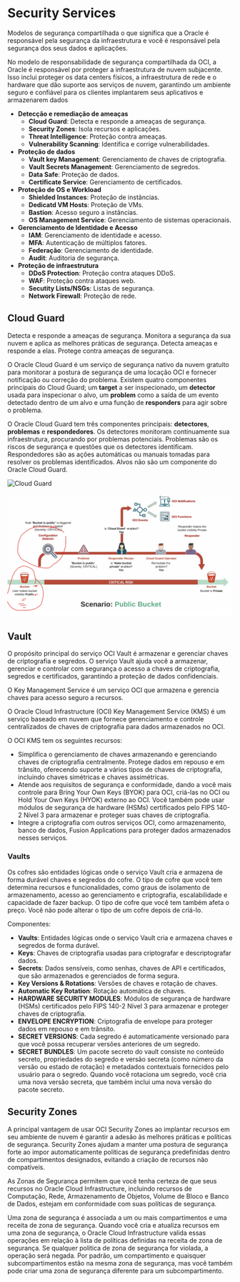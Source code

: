 # Security Services

Modelos de segurança compartilhada o que significa que a Oracle é responsável pela segurança da infraestrutura e você é responsável pela segurança dos seus dados e aplicações.

No modelo de responsabilidade de segurança compartilhada da OCI, a Oracle é responsável por proteger a infraestrutura de nuvem subjacente. Isso inclui proteger os data centers físicos, a infraestrutura de rede e o hardware que dão suporte aos serviços de nuvem, garantindo um ambiente seguro e confiável para os clientes implantarem seus aplicativos e armazenarem dados

- **Detecção e remediação de ameaças**
  - **Cloud Guard**: Detecta e responde a ameaças de segurança.
  - **Security Zones**: Isola recursos e aplicações.
  - **Threat Intelligence**: Proteção contra ameaças.
  - **Vulnerability Scanning**: Identifica e corrige vulnerabilidades.
- **Proteção de dados**
  - **Vault key Management**: Gerenciamento de chaves de criptografia.
  - **Vault Secrets Management**: Gerenciamento de segredos.
  - **Data Safe**: Proteção de dados.
  - **Certificate Service**: Gerenciamento de certificados.
- **Proteção de OS e Workload**
  - **Shielded Instances**: Proteção de instâncias.
  - **Dedicatd VM Hosts**: Proteção de VMs.
  - **Bastion**: Acesso seguro a instâncias.
  - **OS Management Service**: Gerenciamento de sistemas operacionais.
- **Gerenciamento de Identidade e Acesso**
  - **IAM**: Gerenciamento de identidade e acesso.
  - **MFA**: Autenticação de múltiplos fatores.
  - **Federação**: Gerenciamento de identidade.
  - **Audit**: Auditoria de segurança.
- **Proteção de infraestrutura**
  - **DDoS Protection**: Proteção contra ataques DDoS.
  - **WAF**: Proteção contra ataques web.
  - **Secutity Lists/NSGs**: Listas de segurança.
  - **Network Firewall**: Proteção de rede.

## Cloud Guard

Detecta e responde a ameaças de segurança. Monitora a segurança da sua nuvem e aplica as melhores práticas de segurança. Detecta ameaças e responde a elas. Protege contra ameaças de segurança.

O Oracle Cloud Guard é um serviço de segurança nativo da nuvem gratuito para monitorar a postura de segurança de uma locação OCI e fornecer notificação ou correção do problema. Existem quatro componentes principais do Cloud Guard; um **target** a ser inspecionado, um **detector** usada para inspecionar o alvo, um **problem** como a saída de um evento detectado dentro de um alvo e uma função de **responders** para agir sobre o problema.

O Oracle Cloud Guard tem três componentes principais: **detectores**, **problemas** e **respondedores**. Os detectores monitoram continuamente sua infraestrutura, procurando por problemas potenciais. Problemas são os riscos de segurança e questões que os detectores identificam. Respondedores são as ações automáticas ou manuais tomadas para resolver os problemas identificados. Alvos não são um componente do Oracle Cloud Guard.

![Cloud Guard](https://qadit.com/blog/wp-content/uploads/2023/04/image-1.png)

![Cloud Guard](./images/cloudguard-bucket.png)


## Vault

O propósito principal do serviço OCI Vault é armazenar e gerenciar chaves de criptografia e segredos. O serviço Vault ajuda você a armazenar, gerenciar e controlar com segurança o acesso a chaves de criptografia, segredos e certificados, garantindo a proteção de dados confidenciais.

O Key Management Service é um serviço OCI que armazena e gerencia chaves para acesso seguro a recursos.

O Oracle Cloud Infrastructure (OCI) Key Management Service (KMS) é um serviço baseado em nuvem que fornece gerenciamento e controle centralizados de chaves de criptografia para dados armazenados no OCI.

O OCI KMS tem os seguintes recursos:

- Simplifica o gerenciamento de chaves armazenando e gerenciando chaves de criptografia centralmente.
Protege dados em repouso e em trânsito, oferecendo suporte a vários tipos de chaves de criptografia, incluindo chaves simétricas e chaves assimétricas.
- Atende aos requisitos de segurança e conformidade, dando a você mais controle para Bring Your Own Keys (BYOK) para OCI, criá-las no OCI ou Hold Your Own Keys (HYOK) externo ao OCI. Você também pode usar módulos de segurança de hardware (HSMs) certificados pelo FIPS 140-2 Nível 3 para armazenar e proteger suas chaves de criptografia.
- Integre a criptografia com outros serviços OCI, como armazenamento, banco de dados, Fusion Applications para proteger dados armazenados nesses serviços.

### Vaults
Os cofres são entidades lógicas onde o serviço Vault cria e armazena de forma durável chaves e segredos do cofre. O tipo de cofre que você tem determina recursos e funcionalidades, como graus de isolamento de armazenamento, acesso ao gerenciamento e criptografia, escalabilidade e capacidade de fazer backup. O tipo de cofre que você tem também afeta o preço. Você não pode alterar o tipo de um cofre depois de criá-lo.

Componentes:

- **Vaults**: Entidades lógicas onde o serviço Vault cria e armazena chaves e segredos de forma durável.
- **Keys**: Chaves de criptografia usadas para criptografar e descriptografar dados.
- **Secrets**: Dados sensíveis, como senhas, chaves de API e certificados, que são armazenados e gerenciados de forma segura.
- **Key Versions & Rotations**: Versões de chaves e rotação de chaves.
- **Automatic Key Rotation**: Rotação automática de chaves.
- **HARDWARE SECURITY MODULES**: Módulos de segurança de hardware (HSMs) certificados pelo FIPS 140-2 Nível 3 para armazenar e proteger chaves de criptografia.
- **ENVELOPE ENCRYPTION**: Criptografia de envelope para proteger dados em repouso e em trânsito.
- **SECRET VERSIONS**: Cada segredo é automaticamente versionado para que você possa recuperar versões anteriores de um segredo.
- **SECRET BUNDLES**: Um pacote secreto do vault consiste no conteúdo secreto, propriedades do segredo e versão secreta (como número da versão ou estado de rotação) e metadados contextuais fornecidos pelo usuário para o segredo. Quando você rotaciona um segredo, você cria uma nova versão secreta, que também inclui uma nova versão do pacote secreto.

## Security Zones

A principal vantagem de usar OCI Security Zones ao implantar recursos em seu ambiente de nuvem é garantir a adesão às melhores práticas e políticas de segurança. Security Zones ajudam a manter uma postura de segurança forte ao impor automaticamente políticas de segurança predefinidas dentro de compartimentos designados, evitando a criação de recursos não compatíveis.

As Zonas de Segurança permitem que você tenha certeza de que seus recursos no Oracle Cloud Infrastructure, incluindo recursos de Computação, Rede, Armazenamento de Objetos, Volume de Bloco e Banco de Dados, estejam em conformidade com suas políticas de segurança.

Uma zona de segurança é associada a um ou mais compartimentos e uma receita de zona de segurança. Quando você cria e atualiza recursos em uma zona de segurança, o Oracle Cloud Infrastructure valida essas operações em relação à lista de políticas definidas na receita de zona de segurança. Se qualquer política de zona de segurança for violada, a operação será negada. Por padrão, um compartimento e quaisquer subcompartimentos estão na mesma zona de segurança, mas você também pode criar uma zona de segurança diferente para um subcompartimento.
